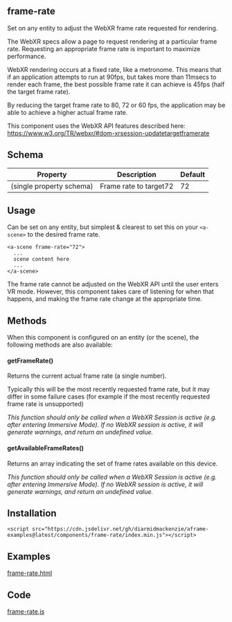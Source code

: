 ## frame-rate

Set on any entity to adjust the WebXR frame rate requested for rendering.

The WebXR specs allow a page to request rendering at a particular frame rate.  Requesting an appropriate frame rate is important to maximize performance.

WebXR rendering occurs at a fixed rate, like a metronome.  This means that if an application attempts to run at 90fps, but takes more than 11msecs to render each frame, the best possible frame rate it can achieve is 45fps (half the target frame rate).

By reducing the target frame rate to 80, 72 or 60 fps, the application may be able to achieve a higher actual frame rate.

This component uses the WebXR API features described here: https://www.w3.org/TR/webxr/#dom-xrsession-updatetargetframerate


## Schema

| Property                 | Description            | Default |
| ------------------------ | ---------------------- | ------- |
| (single property schema) | Frame rate to target72 | 72      |



## Usage

Can be set on any entity, but simplest & clearest to set this on your `<a-scene>` to the desired frame rate.

```
<a-scene frame-rate="72">
  ...
  scene content here
  ...
</a-scene>
```

The frame rate cannot be adjusted on the WebXR API until the user enters VR mode.  However, this component takes care of listening for when that happens, and making the frame rate change at the appropriate time.



## Methods

When this component is configured on an entity (or the scene), the following methods are also available:

#### getFrameRate()

Returns the current actual frame rate (a single number).

Typically this will be the most recently requested frame rate, but it may differ in some failure cases (for example if the most recently requested frame rate is unsupported)

*This function should only be called when a WebXR Session is active (e.g. after entering Immersive Mode).  If no WebXR session is active, it will generate warnings, and return an undefined value.*

#### getAvailableFrameRates()

Returns an array indicating the set of frame rates available on this device.

*This function should only be called when a WebXR Session is active (e.g. after entering Immersive Mode).  If no WebXR session is active, it will generate warnings, and return an undefined value.*



## Installation

```
<script src="https://cdn.jsdelivr.net/gh/diarmidmackenzie/aframe-examples@latest/components/frame-rate/index.min.js"></script>
```



## Examples

[frame-rate.html](https://diarmidmackenzie.github.io/aframe-examples/component-usage/frame-rate.html)



## Code

  [frame-rate.js](https://github.com/diarmidmackenzie/aframe-examples/blob/main/components/frame-rate/index.js)